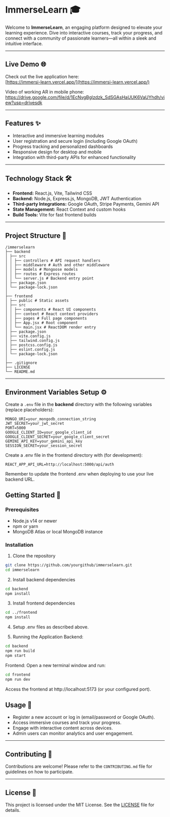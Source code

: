 # ImmerseLearn 🎓

Welcome to **ImmerseLearn**, an engaging platform designed to elevate your learning experience. Dive into interactive courses, track your progress, and connect with a community of passionate learners—all within a sleek and intuitive interface.

---

## Live Demo 🌐

Check out the live application here:  
[https://immersi-learn.vercel.app/](https://immersi-learn.vercel.app/)

Video of working AR in mobile phone:
https://drive.google.com/file/d/1EcNvgBglzdzk_SdSGAsHaUUK6VaUYhdh/view?usp=drivesdk


---

## Features ✨

- Interactive and immersive learning modules  
- User registration and secure login (including Google OAuth)  
- Progress tracking and personalized dashboards  
- Responsive design for desktop and mobile  
- Integration with third-party APIs for enhanced functionality  

---

## Technology Stack 🛠️

- **Frontend:** React.js, Vite, Tailwind CSS  
- **Backend:** Node.js, Express.js, MongoDB, JWT Authentication  
- **Third-party Integrations:** Google OAuth, Stripe Payments, Gemini API  
- **State Management:** React Context and custom hooks  
- **Build Tools:** Vite for fast frontend builds  

---

## Project Structure 📁

```
/immerselearn
├── backend
│ ├── src
│ │ ├── controllers # API request handlers
│ │ ├── middleware # Auth and other middleware
│ │ ├── models # Mongoose models
│ │ ├── routes # Express routes
│ │ └── server.js # Backend entry point
│ ├── package.json
│ └── package-lock.json
│
├── frontend
│ ├── public # Static assets
│ ├── src
│ │ ├── components # React UI components
│ │ ├── context # React context providers
│ │ ├── pages # Full page components
│ │ ├── App.jsx # Root component
│ │ └── main.jsx # ReactDOM render entry
│ ├── package.json
│ ├── vite.config.js
│ ├── tailwind.config.js
│ ├── postcss.config.js
│ ├── eslint.config.js
│ └── package-lock.json
│
├── .gitignore
├── LICENSE
└── README.md
```


---

## Environment Variables Setup ⚙️

Create a `.env` file in the **backend** directory with the following variables (replace placeholders):

```env
MONGO_URI=your_mongodb_connection_string
JWT_SECRET=your_jwt_secret
PORT=5000
GOOGLE_CLIENT_ID=your_google_client_id
GOOGLE_CLIENT_SECRET=your_google_client_secret
GEMINI_API_KEY=your_gemini_api_key
SESSION_SECRET=your_session_secret
```
Create a .env file in the frontend directory with (for development):
```env
REACT_APP_API_URL=http://localhost:5000/api/auth
```
Remember to update the frontend .env when deploying to use your live backend URL.

## Getting Started 🚀

### Prerequisites

- Node.js v14 or newer  
- npm or yarn  
- MongoDB Atlas or local MongoDB instance  

### Installation

1. Clone the repository  
```bash
git clone https://github.com/yourgithub/immerselearn.git
cd immerselearn
```

2. Install backend dependencies
```bash
cd backend
npm install
```

3. Install frontend dependencies
```bash
cd ../frontend
npm install
```

4. Setup .env files as described above.
   
5. Running the Application
Backend:
```bash
cd backend
npm run build
npm start
```

Frontend:
Open a new terminal window and run:
```bash
cd frontend
npm run dev
```
Access the frontend at http://localhost:5173 (or your configured port).

## Usage 🎯

- Register a new account or log in (email/password or Google OAuth).  
- Access immersive courses and track your progress.  
- Engage with interactive content across devices.  
- Admin users can monitor analytics and user engagement.

---

## Contributing 🤝

Contributions are welcome! Please refer to the `CONTRIBUTING.md` file for guidelines on how to participate.

---

## License 📄

This project is licensed under the MIT License. See the [LICENSE](LICENSE) file for details.


